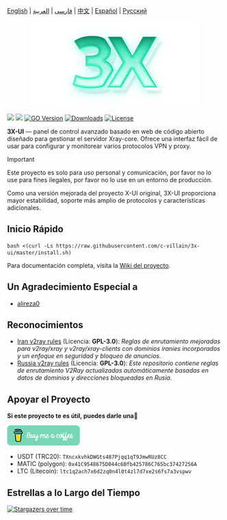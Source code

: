 [English](/README.md) | [فارسی](/README.fa_IR.md) | [العربية](/README.ar_EG.md) |  [中文](/README.zh_CN.md) | [Español](/README.es_ES.md) | [Русский](/README.ru_RU.md)

<p align="center">
  <picture>
    <source media="(prefers-color-scheme: dark)" srcset="./media/3x-ui-dark.png">
    <img alt="3x-ui" src="./media/3x-ui-light.png">
  </picture>
</p>

[![](https://img.shields.io/github/v/release/c-villain/3x-ui.svg?style=for-the-badge)](https://github.com/c-villain/3x-ui/releases)
[![](https://img.shields.io/github/actions/workflow/status/c-villain/3x-ui/release.yml.svg?style=for-the-badge)](https://github.com/c-villain/3x-ui/actions)
[![GO Version](https://img.shields.io/github/go-mod/go-version/c-villain/3x-ui.svg?style=for-the-badge)](#)
[![Downloads](https://img.shields.io/github/downloads/c-villain/3x-ui/total.svg?style=for-the-badge)](https://github.com/c-villain/3x-ui/releases/latest)
[![License](https://img.shields.io/badge/license-GPL%20V3-blue.svg?longCache=true&style=for-the-badge)](https://www.gnu.org/licenses/gpl-3.0.en.html)

**3X-UI** — panel de control avanzado basado en web de código abierto diseñado para gestionar el servidor Xray-core. Ofrece una interfaz fácil de usar para configurar y monitorear varios protocolos VPN y proxy.

> [!IMPORTANT]
> Este proyecto es solo para uso personal y comunicación, por favor no lo use para fines ilegales, por favor no lo use en un entorno de producción.

Como una versión mejorada del proyecto X-UI original, 3X-UI proporciona mayor estabilidad, soporte más amplio de protocolos y características adicionales.

## Inicio Rápido

```
bash <(curl -Ls https://raw.githubusercontent.com/c-villain/3x-ui/master/install.sh)
```

Para documentación completa, visita la [Wiki del proyecto](https://github.com/c-villain/3x-ui/wiki).

## Un Agradecimiento Especial a

- [alireza0](https://github.com/alireza0/)

## Reconocimientos

- [Iran v2ray rules](https://github.com/chocolate4u/Iran-v2ray-rules) (Licencia: **GPL-3.0**): _Reglas de enrutamiento mejoradas para v2ray/xray y v2ray/xray-clients con dominios iraníes incorporados y un enfoque en seguridad y bloqueo de anuncios._
- [Russia v2ray rules](https://github.com/runetfreedom/russia-v2ray-rules-dat) (Licencia: **GPL-3.0**): _Este repositorio contiene reglas de enrutamiento V2Ray actualizadas automáticamente basadas en datos de dominios y direcciones bloqueadas en Rusia._

## Apoyar el Proyecto

**Si este proyecto te es útil, puedes darle una**:star2:

<p align="left">
  <a href="https://buymeacoffee.com/mhsanaei" target="_blank">
    <img src="./media/buymeacoffe.png" alt="Image">
  </a>
</p>

- USDT (TRC20): `TXncxkvhkDWGts487Pjqq1qT9JmwRUz8CC`
- MATIC (polygon): `0x41C9548675D044c6Bfb425786C765bc37427256A`
- LTC (Litecoin): `ltc1q2ach7x6d2zq0n4l0t4zl7d7xe2s6fs7a3vspwv`

## Estrellas a lo Largo del Tiempo

[![Stargazers over time](https://starchart.cc/MHSanaei/3x-ui.svg?variant=adaptive)](https://starchart.cc/MHSanaei/3x-ui) 
